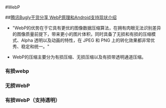 #WebP

##[腾讯Bugly干货分享 WebP原理和Android支持现状介绍](https://zhuanlan.zhihu.com/p/23648251)

* "WebP的优势在于它具有更优的图像数据压缩算法，在拥有肉眼无法识别差异的图像质量前提下，带来更小的图片体积，同时具备了无损和有损的压缩模式、Alpha 透明以及动画的特性，在 JPEG 和 PNG 上的转化效果都非常优秀、稳定和统一。"

* WebP的压缩主要分为有损压缩、无损压缩以及有损带透明通道压缩。

### 有损webp

### 无损WebP

### 有损WebP（支持透明）

